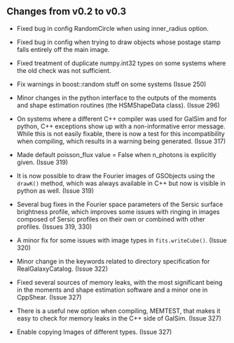 Changes from v0.2 to v0.3
-------------------------

* Fixed bug in config RandomCircle when using inner_radius option.

* Fixed bug in config when trying to draw objects whose postage stamp falls entirely off the 
  main image.

* Fixed treatment of duplicate numpy.int32 types on some systems where the old check was not
  sufficient.

* Fix warnings in boost::random stuff on some systems (Issue 250)

* Minor changes in the python interface to the outputs of the moments and shape estimation routines
  (the HSMShapeData class).  (Issue 296)

* On systems where a different C++ compiler was used for GalSim and for python, C++ exceptions show
  up with a non-informative error message.  While this is not easily fixable, there is now a test
  for this incompatibility when compiling, which results in a warning being generated.
  (Issue 317)

* Made default poisson_flux value = False when n_photons is explicitly given.  (Issue 319)

* It is now possible to draw the Fourier images of GSObjects using the `drawK()` method, which was
  always available in C++ but now is visible in python as well. (Issue 319)

* Several bug fixes in the Fourier space parameters of the Sersic surface brightness profile, which
  improves some issues with ringing in images composed of Sersic profiles on their own or combined
  with other profiles. (Issues 319, 330)

* A minor fix for some issues with image types in `fits.writeCube()`. (Issue 320)

* Minor change in the keywords related to directory specification for RealGalaxyCatalog.
  (Issue 322)

* Fixed several sources of memory leaks, with the most significant being in the moments and shape
  estimation software and a minor one in CppShear. (Issue 327)

* There is a useful new option when compiling, MEMTEST, that makes it easy to check for memory
  leaks in the C++ side of GalSim. (Issue 327)

* Enable copying Images of different types. (Issue 327)
